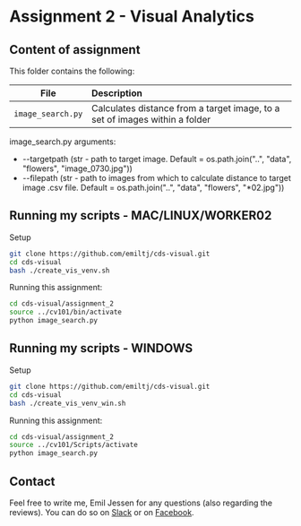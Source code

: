 # Assignment 2 - Visual Analytics

## Content of assignment

This folder contains the following:

| File | Description|
|--------|:-----------|
```image_search.py```| Calculates distance from a target image, to a set of images within a folder

image_search.py arguments:
- --targetpath (str - path to target image.  Default = os.path.join("..", "data", "flowers", "image_0730.jpg"))
- --filepath (str - path to images from which to calculate distance to target image .csv file. Default = os.path.join("..", "data", "flowers", "*02.jpg"))

## Running my scripts - MAC/LINUX/WORKER02
Setup
```bash
git clone https://github.com/emiltj/cds-visual.git
cd cds-visual
bash ./create_vis_venv.sh
```
Running this assignment:
```bash
cd cds-visual/assignment_2
source ../cv101/bin/activate 
python image_search.py
```

## Running my scripts - WINDOWS
Setup
```bash
git clone https://github.com/emiltj/cds-visual.git
cd cds-visual
bash ./create_vis_venv_win.sh
```
Running this assignment:
```bash
cd cds-visual/assignment_2
source ../cv101/Scripts/activate 
python image_search.py
```

## Contact

Feel free to write me, Emil Jessen for any questions (also regarding the reviews). 
You can do so on [Slack](https://app.slack.com/client/T01908QBS9X/D01A1LFRDE0) or on [Facebook](https://www.facebook.com/emil.t.jessen/).

